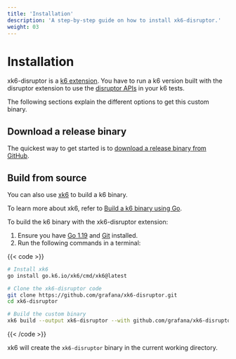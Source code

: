 ```yaml
---
title: 'Installation'
description: 'A step-by-step guide on how to install xk6-disruptor.'
weight: 03
---
```


# Installation

xk6-disruptor is a [k6 extension](https://grafana.com/docs/k6/<K6_VERSION>/extensions). You have to run a k6 version built with the disruptor extension to use the [disruptor APIs](https://grafana.com/docs/k6/<K6_VERSION>/javascript-api/xk6-disruptor/) in your k6 tests.

The following sections explain the different options to get this custom binary.

## Download a release binary

The quickest way to get started is to [download a release binary from GitHub](https://github.com/grafana/xk6-disruptor/releases).

## Build from source

You can also use [xk6](https://github.com/grafana/xk6) to build a k6 binary.

To learn more about xk6, refer to [Build a k6 binary using Go](https://grafana.com/docs/k6/<K6_VERSION>/extensions/build-k6-binary-using-go).

To build the k6 binary with the xk6-disruptor extension:

1. Ensure you have [Go 1.19](https://golang.org/doc/install) and [Git](https://git-scm.com/) installed.
2. Run the following commands in a terminal:

{{< code >}}

```bash
# Install xk6
go install go.k6.io/xk6/cmd/xk6@latest

# Clone the xk6-disruptor code
git clone https://github.com/grafana/xk6-disruptor.git
cd xk6-disruptor

# Build the custom binary
xk6 build --output xk6-disruptor --with github.com/grafana/xk6-disruptor=.
```

{{< /code >}}

xk6 will create the `xk6-disruptor` binary in the current working directory.
